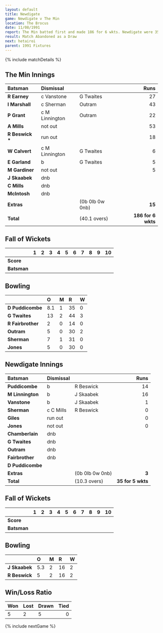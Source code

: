 ```yaml
---
layout: default
title: Newdigate
game: Newdigate v The Min
location: The Brocus
date: 11/08/1991
report: The Min batted first and made 186 for 6 wkts. Newdigate were 35 for 5 wkts when rain stopped play
result: Match Abandoned as a Draw
next: hetairoi
parent: 1991 Fixtures
---
```


{% include matchDetails %}

## The Min Innings

| Batsman | Dismissal |  | Runs |
|:---|:---|---|---:|
| **R Earney** | c Vanstone | G Twaites | 27 | 
| **I Marshall** | c Sherman | Outram | 43 | 
| **P Grant** | c M Linnington | Outram | 22 | 
| **A Mills** | not out |  | 53 | 
| **R Beswick &#42;** | run out |  | 18 | 
| **W Calvert** | c M Linnington | G Twaites | 6 | 
| **E Garland** | b | G Twaites | 5 | 
| **M Gardiner** | not out |  | 5 | 
| **J Skaabek** | dnb |  |  | 
| **C Mills** | dnb |  |  | 
| **McIntosh** | dnb |  |  | 
| **Extras** | | (0b 0lb 0w 0nb) | **15** | 
| **Total** | | (40.1 overs) | **186 for 6 wkts** | 

## Fall of Wickets

| | 1 | 2 | 3 | 4 | 5 | 6 | 7 | 8 | 9 | 10 |
|---|:---:|:---:|:---:|:---:|:---:|:---:|:---:|:---:|:---:|:---:|
| **Score** |  |  |  |  |  |  |  |  |  |  |
| **Batsman** |  |  |  |  |  |  |  |  |  |  |

## Bowling

| | O | M | R | W |
|---|:---|:---|:---|:---|
| **D Puddicombe** | 8.1 | 1 | 35 | 0 | 
| **G Twaites** | 13 | 2 | 44 | 3 | 
| **R Fairbrother** | 2 | 0 | 14 | 0 | 
| **Outram** | 5 | 0 | 30 | 2 |
| **Sherman** | 7 | 1 | 31 | 0 |
| **Jones** | 5 | 0 | 30 | 0 | 

## Newdigate Innings

| Batsman | Dismissal |  | Runs |
|:---|:---|---|---:|
| **Puddicombe** | b | R Beswick | 14 | 
| **M Linnington** | b | J Skaabek | 16 | 
| **Vanstone** | b | J Skaabek | 1 | 
| **Sherman** | c C Mills | R Beswick | 0 | 
| **Giles** | run out |  | 0 | 
| **Jones** | not out |  | 0 |
| **Chamberlain** | dnb |  |  | 
| **G Twaites** | dnb |  |  |
| **Outram** | dnb |  |  | 
| **Fairbrother** | dnb |  |  | 
| **D Puddicombe** |  |  |  |
| **Extras** | | (0b 0lb 0w 0nb) | **3** | 
| **Total** | | (10.3 overs) | **35 for 5 wkts** | 

## Fall of Wickets

| | 1 | 2 | 3 | 4 | 5 | 6 | 7 | 8 | 9 | 10 |
|---|:---:|:---:|:---:|:---:|:---:|:---:|:---:|:---:|:---:|:---:|
| **Score** |  |  |  |  |  |  |  |  |  |  |
| **Batsman** |  |  |  |  |  |  |  |  |  |  |

## Bowling

| | O | M | R | W |
|---|:---|:---|:---|:---|
| **J Skaabek** | 5.3 | 2 | 16 | 2 | 
| **R Beswick** | 5 | 2 | 16 | 2 | 

## Win/Loss Ratio

| Won | Lost | Drawn | Tied |
|:---|:---|:---|---:|
| 5 | 2 | 5 | 0 |

{% include nextGame %}